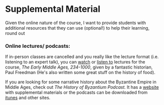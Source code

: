 # Supplemental Material

Given the online nature of the course, I want to provide students with additional resources that they can use \(optional!\) to help their learning, round out 



### Online lectures/ podcasts:

If in-person classes are cancelled and you really like the lecture format \(i.e. listening to an expert talk\), you can [watch](https://www.youtube.com/playlist?list=PL77A337915A76F660) or [listen to](https://itunes.apple.com/ca/itunes-u/early-middle-ages/id515946405) lectures for the course, _The Early Middle Ages, 234-1000_, given by a fantastic historian, Paul Freedman \(He's also written some great stuff on the history of food\).

If you are looking for some narrative history about the Byzantine Empire in Middle Ages, check out _The History of Byzantium Podcast._ It has a [website](https://thehistoryofbyzantium.com) with supplemental materials or the podcasts can be downloaded from [itunes](https://podcasts.apple.com/us/podcast/the-history-of-byzantium/id527579475) and other sites. 

